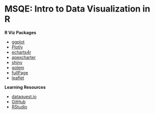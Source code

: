 # MSQE: Intro to Data Visualization in R

**R Viz Packages**
 - [ggplot](https://ggplot2.tidyverse.org/)
 - [Plotly](https://plotly.com/)
 - [echarts4r](https://echarts4r.john-coene.com/index.html)
 - [apexcharter](https://dreamrs.github.io/apexcharter/index.html)
 - [shiny](https://shiny.rstudio.com/)
 - [golem](https://thinkr-open.github.io/golem/)
 - [fullPage](https://fullpage.rinterface.com/)
 - [leaflet](https://rstudio.github.io/leaflet/)



**Learning Resources**
 - [dataquest.io](https://www.dataquest.io/)
 - [GitHub](https://github.com/)
 - [RStudio](https://education.rstudio.com/learn/beginner/)
